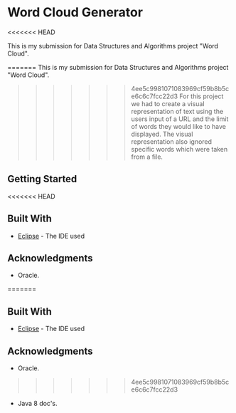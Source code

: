 # Word Cloud Generator 
<<<<<<< HEAD


This is my submission for Data Structures and Algorithms project "Word Cloud".


=======
This is my submission for Data Structures and Algorithms project "Word Cloud".
>>>>>>> 4ee5c9981071083969cf59b8b5ce6c6c7fcc22d3
For this project we had to create a visual representation of text using the users input of a URL and the limit of words they would like to have displayed. The visual representation also ignored specific words which were taken from a file.


## Getting Started

<<<<<<< HEAD

## Built With

*  [Eclipse](https://www.eclipse.org/) - The IDE used


## Acknowledgments

* Oracle.

=======
## Built With
*  [Eclipse](https://www.eclipse.org/) - The IDE used

## Acknowledgments
* Oracle.
>>>>>>> 4ee5c9981071083969cf59b8b5ce6c6c7fcc22d3
* Java 8 doc's.
